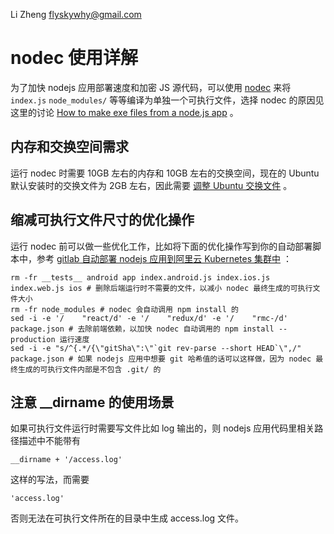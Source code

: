 Li Zheng flyskywhy@gmail.com

# nodec 使用详解
为了加快 nodejs 应用部署速度和加密 JS 源代码，可以使用 [nodec](https://github.com/pmq20/node-packer) 来将 `index.js` `node_modules/` 等等编译为单独一个可执行文件，选择 nodec 的原因见这里的讨论 [How to make exe files from a node.js app](https://stackoverflow.com/questions/8173232/how-to-make-exe-files-from-a-node-js-app) 。

## 内存和交换空间需求
运行 nodec 时需要 10GB 左右的内存和 10GB 左右的交换空间，现在的 Ubuntu 默认安装时的交换文件为 2GB 左右，因此需要 [调整 Ubuntu 交换文件](../../../Os/Linux/调整Ubuntu交换文件.md) 。

## 缩减可执行文件尺寸的优化操作
运行 nodec 前可以做一些优化工作，比如将下面的优化操作写到你的自动部署脚本中，参考 [gitlab 自动部署 nodejs 应用到阿里云 Kubernetes 集群中](../../配置管理/Git/GitLab自动部署nodejs应用到阿里云Kubernetes集群中.md) ：

    rm -fr __tests__ android app index.android.js index.ios.js index.web.js ios # 删除后端运行时不需要的文件，以减小 nodec 最终生成的可执行文件大小
    rm -fr node_modules # nodec 会自动调用 npm install 的
    sed -i -e '/    "react/d' -e '/    "redux/d' -e '/    "rmc-/d' package.json # 去除前端依赖，以加快 nodec 自动调用的 npm install --production 运行速度
    sed -i -e "s/^{.*/{\"gitSha\":\"`git rev-parse --short HEAD`\",/" package.json # 如果 nodejs 应用中想要 git 哈希值的话可以这样做，因为 nodec 最终生成的可执行文件内部是不包含 .git/ 的

## 注意 __dirname 的使用场景
如果可执行文件运行时需要写文件比如 log 输出的，则 nodejs 应用代码里相关路径描述中不能带有

    __dirname + '/access.log'

这样的写法，而需要

    'access.log'

否则无法在可执行文件所在的目录中生成 access.log 文件。
